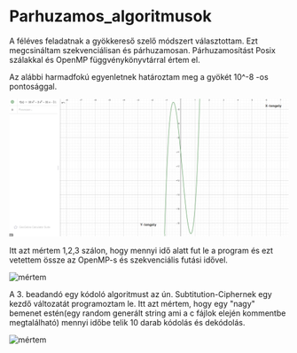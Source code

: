 # Parhuzamos_algoritmusok
A féléves feladatnak a gyökkereső szelő módszert választottam. Ezt megcsináltam szekvenciálisan és párhuzamosan.
Párhuzamosítást Posix szálakkal és OpenMP függvénykönyvtárral értem el.

Az alábbi harmadfokú egyenletnek határoztam meg a gyökét 10^-8 -os pontosággal.

![függvénykép.png](https://github.com/Empty210/H5BEU4_parh_alg/blob/main/Feleves_feladat/f%C3%BCggv%C3%A9nyk%C3%A9p.png)

Itt azt mértem 1,2,3 szálon, hogy mennyi idő alatt fut le a program és ezt vetettem össze az OpenMP-s és szekvenciális futási idővel.

![mértem](https://github.com/Empty210/H5BEU4_parh_alg/tree/main/Feleves_feladat/Szel%C5%91%20m%C3%B3dszer%20posix%20sz%C3%A1l.png)

A 3. beadandó egy kódoló algoritmust az ún. Subtitution-Ciphernek egy kezdő változatát programoztam le.
Itt azt mértem, hogy egy "nagy" bemenet estén(egy random generált string ami a c fájlok elején kommentbe megtalálható) mennyi időbe telik 10 darab kódolás és dekódolás.


![mértem](https://https://github.com/Empty210/H5BEU4_parh_alg/tree/main/Feleves_feladat/Sub-Cipher.png)
